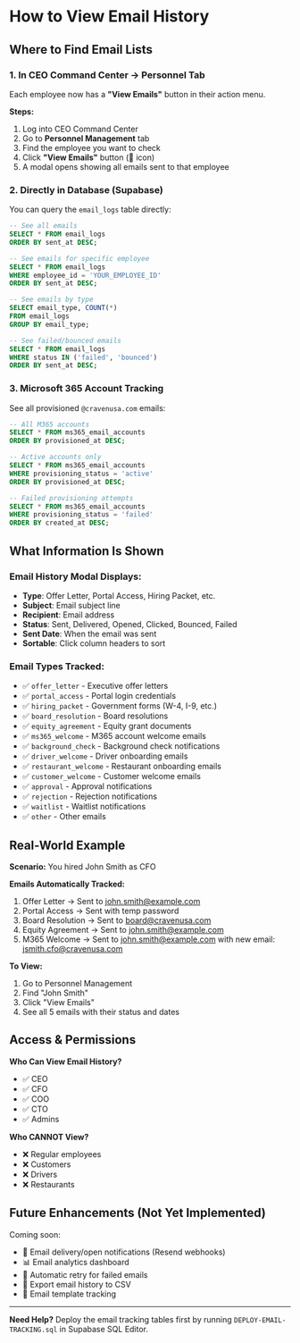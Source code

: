 # How to View Email History

## Where to Find Email Lists

### 1. **In CEO Command Center → Personnel Tab**

Each employee now has a **"View Emails"** button in their action menu.

**Steps:**
1. Log into CEO Command Center
2. Go to **Personnel Management** tab
3. Find the employee you want to check
4. Click **"View Emails"** button (📧 icon)
5. A modal opens showing all emails sent to that employee

### 2. **Directly in Database (Supabase)**

You can query the `email_logs` table directly:

```sql
-- See all emails
SELECT * FROM email_logs 
ORDER BY sent_at DESC;

-- See emails for specific employee
SELECT * FROM email_logs 
WHERE employee_id = 'YOUR_EMPLOYEE_ID'
ORDER BY sent_at DESC;

-- See emails by type
SELECT email_type, COUNT(*) 
FROM email_logs 
GROUP BY email_type;

-- See failed/bounced emails
SELECT * FROM email_logs 
WHERE status IN ('failed', 'bounced')
ORDER BY sent_at DESC;
```

### 3. **Microsoft 365 Account Tracking**

See all provisioned `@cravenusa.com` emails:

```sql
-- All M365 accounts
SELECT * FROM ms365_email_accounts
ORDER BY provisioned_at DESC;

-- Active accounts only
SELECT * FROM ms365_email_accounts
WHERE provisioning_status = 'active'
ORDER BY provisioned_at DESC;

-- Failed provisioning attempts
SELECT * FROM ms365_email_accounts
WHERE provisioning_status = 'failed'
ORDER BY created_at DESC;
```

## What Information Is Shown

### Email History Modal Displays:

- **Type**: Offer Letter, Portal Access, Hiring Packet, etc.
- **Subject**: Email subject line
- **Recipient**: Email address
- **Status**: Sent, Delivered, Opened, Clicked, Bounced, Failed
- **Sent Date**: When the email was sent
- **Sortable**: Click column headers to sort

### Email Types Tracked:

- ✅ `offer_letter` - Executive offer letters
- ✅ `portal_access` - Portal login credentials
- ✅ `hiring_packet` - Government forms (W-4, I-9, etc.)
- ✅ `board_resolution` - Board resolutions
- ✅ `equity_agreement` - Equity grant documents
- ✅ `ms365_welcome` - M365 account welcome emails
- ✅ `background_check` - Background check notifications
- ✅ `driver_welcome` - Driver onboarding emails
- ✅ `restaurant_welcome` - Restaurant onboarding emails
- ✅ `customer_welcome` - Customer welcome emails
- ✅ `approval` - Approval notifications
- ✅ `rejection` - Rejection notifications
- ✅ `waitlist` - Waitlist notifications
- ✅ `other` - Other emails

## Real-World Example

**Scenario:** You hired John Smith as CFO

**Emails Automatically Tracked:**
1. Offer Letter → Sent to john.smith@example.com
2. Portal Access → Sent with temp password
3. Board Resolution → Sent to board@cravenusa.com
4. Equity Agreement → Sent to john.smith@example.com
5. M365 Welcome → Sent to john.smith@example.com with new email: jsmith.cfo@cravenusa.com

**To View:**
1. Go to Personnel Management
2. Find "John Smith"
3. Click "View Emails"
4. See all 5 emails with their status and dates

## Access & Permissions

**Who Can View Email History?**
- ✅ CEO
- ✅ CFO
- ✅ COO
- ✅ CTO
- ✅ Admins

**Who CANNOT View?**
- ❌ Regular employees
- ❌ Customers
- ❌ Drivers
- ❌ Restaurants

## Future Enhancements (Not Yet Implemented)

Coming soon:
- 🔔 Email delivery/open notifications (Resend webhooks)
- 📊 Email analytics dashboard
- 🔄 Automatic retry for failed emails
- 📁 Export email history to CSV
- 🎯 Email template tracking

---

**Need Help?** Deploy the email tracking tables first by running `DEPLOY-EMAIL-TRACKING.sql` in Supabase SQL Editor.

